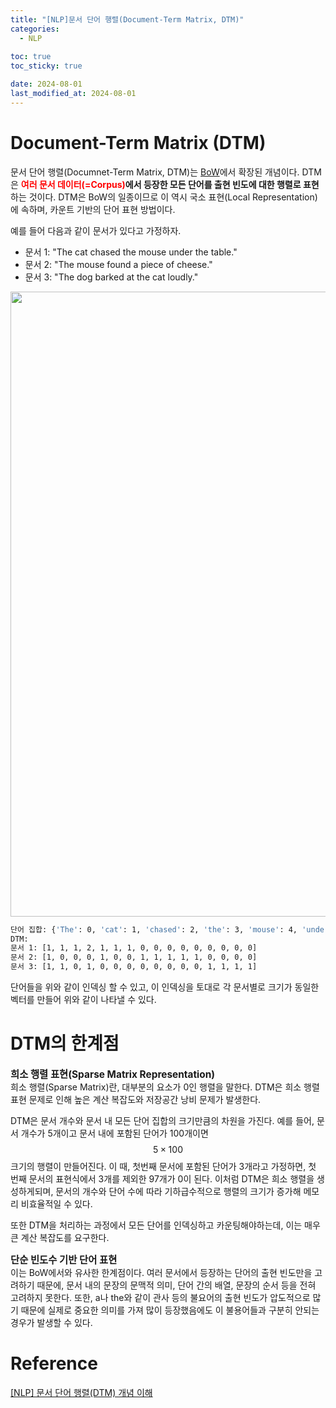 ```yaml
---
title: "[NLP]문서 단어 행렬(Document-Term Matrix, DTM)"
categories: 
  - NLP
  
toc: true
toc_sticky: true

date: 2024-08-01
last_modified_at: 2024-08-01
---
```


# Document-Term Matrix (DTM)

문서 단어 행렬(Documnet-Term Matrix, DTM)는 [BoW](https://meaningful96.github.io/nlp/BoW/)에서 확장된 개념이다. DTM은 **<span style="color:red">여러 문서 데이터(=Corpus)</span>에서 등장한 모든 단어를 출현 빈도에 대한 행렬로 표현**하는 것이다. DTM은 BoW의 일종이므로 이 역시 국소 표현(Local Representation)에 속하며, 카운트 기반의 단어 표현 방법이다.

예를 들어 다음과 같이 문서가 있다고 가정하자.
- 문서 1: "The cat chased the mouse under the table."
- 문서 2: "The mouse found a piece of cheese."
- 문서 3: "The dog barked at the cat loudly."

<p align="center">
<img width="1000" alt="1" src="https://github.com/user-attachments/assets/2b41bdcf-4cd1-4d7b-bb2b-57699f10fd0b">
</p>

```bash
단어 집합: {'The': 0, 'cat': 1, 'chased': 2, 'the': 3, 'mouse': 4, 'under': 5, 'table': 6, 'found': 7, 'a': 8, 'piece': 9, 'of': 10, 'cheese': 11, 'dog': 12, 'barked': 13, 'at': 14, 'loudly': 15}
DTM:
문서 1: [1, 1, 1, 2, 1, 1, 1, 0, 0, 0, 0, 0, 0, 0, 0, 0]
문서 2: [1, 0, 0, 0, 1, 0, 0, 1, 1, 1, 1, 1, 0, 0, 0, 0]
문서 3: [1, 1, 0, 1, 0, 0, 0, 0, 0, 0, 0, 0, 1, 1, 1, 1]
```
단어들을 위와 같이 인덱싱 할 수 있고, 이 인덱싱을 토대로 각 문서별로 크기가 동일한 벡터를 만들어 위와 같이 나타낼 수 있다. 

# DTM의 한계점
<span style="font-size:110%">**희소 행렬 표현(Sparse Matrix Representation)**</span>  
희소 행렬(Sparse Matrix)란, 대부분의 요소가 0인 행렬을 말한다. DTM은 희소 행렬 표현 문제로 인해 높은 계산 복잡도와 저장공간 낭비 문제가 발생한다.

DTM은 문서 개수와 문서 내 모든 단어 집합의 크기만큼의 차원을 가진다. 예를 들어, 문서 개수가 5개이고 문서 내에 포함된 단어가 100개이면 $$5 \times 100$$ 크기의 행렬이 만들어진다. 이 때, 첫번째 문서에 포함된 단어가 3개라고 가정하면, 첫 번째 문서의 표현식에서 3개를 제외한 97개가 0이 된다. 이처럼 DTM은 희소 행렬을 생성하게되며, 문서의 개수와 단어 수에 따라 기하급수적으로 행렬의 크기가 증가해 메모리 비효율적일 수 있다.

또한 DTM을 처리하는 과정에서 모든 단어를 인덱싱하고 카운팅해야하는데, 이는 매우 큰 계산 복잡도를 요구한다. 

<span style="font-size:110%">**단순 빈도수 기반 단어 표현**</span>  
이는 BoW에서와 유사한 한계점이다. 여러 문서에서 등장하는 단어의 출현 빈도만을 고려하기 때문에, 문서 내의 문장의 문맥적 의미, 단어 간의 배열, 문장의 순서 등을 전혀 고려하지 못한다. 또한, a나 the와 같이 관사 등의 불요어의 출현 빈도가 압도적으로 많기 때문에 실제로 중요한 의미를 가져 많이 등장했음에도 이 불용어들과 구분히 안되는 경우가 발생할 수 있다.


# Reference
[\[NLP\] 문서 단어 행렬(DTM) 개념 이해](https://heytech.tistory.com/335)
